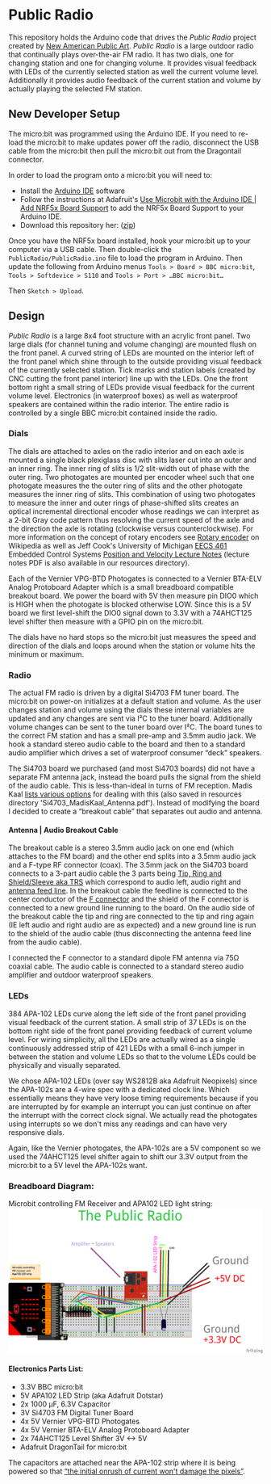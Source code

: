 # Public Radio
This repository holds the Arduino code that drives the *Public Radio* project created by [New American Public Art](http://www.newamericanpublicart.com/). *Public Radio* is a large outdoor radio that continually plays over-the-air FM radio. It has two dials, one for changing station and one for changing volume. It provides visual feedback with LEDs of the currently selected station as well the current volume level. Additionally it provides audio feedback of the current station and volume by actually playing the selected FM station.

## New Developer Setup
The micro:bit was programmed using the Arduino IDE. If you need to re-load the micro:bit to make updates power off the radio, disconnect the USB cable from the micro:bit then pull the micro:bit out from the Dragontail connector.

In order to load the program onto a micro:bit you will need to:

 * Install the [Arduino IDE](https://www.arduino.cc/en/Main/Software) software
 * Follow the instructions at Adafruit's [Use Microbit with the Arduino IDE | Add NRF5x Board Support](https://learn.adafruit.com/use-micro-bit-with-arduino/install-board-and-blink#add-nrf5x-board-support-2-7) to add the NRF5x Board Support to your Arduino IDE. 
 * Download this repository her: ([zip](https://github.com/NewAmericanPublicArt/public-radio/archive/master.zip))

Once you have the NRF5x board installed, hook your micro:bit up to your computer via a USB cable. Then double-click the `PublicRadio/PublicRadio.ino` file to load the program in Arduino. Then update the following from Arduino menus `Tools > Board > BBC micro:bit`, `Tools > Softdevice > S110` and `Tools > Port > …BBC micro:bit…`

Then `Sketch > Upload`.

## Design
*Public Radio* is a large 8x4 foot structure with an acrylic front panel. Two large dials (for channel tuning and volume changing) are mounted flush on the front panel. A curved string of LEDs are mounted on the interior left of the front panel which shine through to the outside providing visual feedback of the currently selected station. Tick marks and station labels (created by CNC cutting the front panel interior) line up with the LEDs. One the front bottom right a small string of LEDs provide visual feedback for the current volume level. Electronics (in waterproof boxes) as well as waterproof speakers are contained within the radio interior. The entire radio is controlled by a single BBC micro:bit contained inside the radio.

### Dials
The dials are attached to axles on the radio interior and on each axle is mounted a single black plexiglass disc with slits laser cut into an outer and an inner ring. The inner ring of slits is 1/2 slit-width out of phase with the outer ring. Two photogates are mounted per encoder wheel such that one photogate measures the the outer ring of slits and the other photogate measures the inner ring of slits. This combination of using two photogates to measure the inner and outer rings of phase-shifted slits creates an optical incremental directional encoder whose readings we can interpret as a 2-bit Gray code pattern thus resolving the current speed of the axle and the direction the axle is rotating (clockwise versus counterclockwise). For more information on the concept of rotary encoders see [Rotary encoder](https://en.wikipedia.org/wiki/Rotary_encoder) on Wikipedia as well as Jeff Cook's University of Michigan [EECS 461](http://web.eecs.umich.edu/~jfr/embeddedctrls/lectures.html) Embedded Control Systems [Position and Velocity Lecture Notes](http://web.eecs.umich.edu/~jfr/embeddedctrls/files/Lecture3.pdf) (lecture notes PDF is also available in our resources directory).

Each of the Vernier VPG-BTD Photogates is connected to a Vernier BTA-ELV Analog Protoboard Adapter which is a small breadboard compatible breakout board. We power the board with 5V then measure pin DIO0 which is HIGH when the photogate is blocked otherwise LOW. Since this is a 5V board we first level-shift the DIO0 signal down to 3.3V with a 74AHCT125 level shifter then measure with a GPIO pin on the micro:bit.

The dials have no hard stops so the micro:bit just measures the speed and direction of the dials and loops around when the station or volume hits the minimum or maximum.

### Radio
The actual FM radio is driven by a digital Si4703 FM tuner board. The micro:bit on power-on initializes at a default station and volume. As the user changes station and volume using the dials these internal variables are updated and any changes are sent via I²C to the tuner board. Additionally volume changes can be sent to the tuner board over I²C. The board tunes to the correct FM station and has a small pre-amp and 3.5mm audio jack. We hook a standard stereo audio cable to the board and then to a standard audio amplifier which drives a set of waterproof consumer “deck” speakers.

The Si4703 board we purchased (and most Si4703 boards) did not have a separate FM antenna jack, instead the board pulls the signal from the shield of the audio cable. This is less-than-ideal in turns of FM reception. Madis Kaal [lists various options](http://www.nomad.ee/micros/silicon_radio/index.shtml) for dealing with this (also saved in resources directory 'Si4703_MadisKaal_Antenna.pdf'). Instead of modifying the board I decided to create a “breakout cable” that separates out audio and antenna.

#### Antenna | Audio Breakout Cable
The breakout cable is a stereo 3.5mm audio jack on one end (which attaches to the FM board) and the other end splits into a 3.5mm audio jack and a F-type RF connector (coax). The 3.5mm jack on the Si4703 board connects to a 3-part audio cable the 3 parts being [Tip, Ring and Shield/Sleeve aka TRS](https://en.wikipedia.org/wiki/Phone_connector_(audio)) which correspond to audio left, audio right and [antenna feed line](https://en.wikipedia.org/wiki/Feed_line). In the breakout cable the feedline is connected to the center conductor of the [F connector](https://en.wikipedia.org/wiki/F_connector) and the shield of the F connector is connected to a new ground line running to the board. On the audio side of the breakout cable the tip and ring are connected to the tip and ring again (IE left audio and right audio are as expected) and a new ground line is run to the shield of the audio cable (thus disconnecting the antenna feed line from the audio cable).

I connected the F connector to a standard dipole FM antenna via 75Ω coaxial cable. The audio cable is connected to a standard stereo audio amplifier and outdoor waterproof speakers.

### LEDs
384 APA-102 LEDs curve along the left side of the front panel providing visual feedback of the current station. A small strip of 37 LEDs is on the bottom right side of the front panel providing feedback of current volume level. For wiring simplicity, all the LEDs are actually wired as a single continuously addressed strip of 421 LEDs with a small 6-inch jumper in between the station and volume LEDs so that to the volume LEDs could be physically and visually separated.

We chose APA-102 LEDs (over say WS2812B aka Adafruit Neopixels) since the APA-102s are a 4-wire spec with a dedicated clock line. Which essentially means they have very loose timing requirements because if you are interrupted by for example an interrupt you can just continue on after the interrupt with the correct clock signal. We actually read the photogates using interrupts so we don't miss any readings and can have very responsive dials.

Again, like the Vernier photogates, the APA-102s are a 5V component so we used the 74AHCT125 level shifter again to shift our 3.3V output from the micro:bit to a 5V level the APA-102s want.

### Breadboard Diagram:
Microbit controlling FM Receiver and APA102 LED light string:
![breadboard diagram](diagrams/final_breadboard.png "Breadboard Diagram")

#### Electronics Parts List:
 * 3.3V BBC micro:bit
 * 5V APA102 LED Strip (aka Adafruit Dotstar)
 * 2x 1000 µF, 6.3V Capacitor
 * 3V Si4703 FM Digital Tuner Board
 * 4x 5V Vernier VPG-BTD Photogates
 * 4x 5V Vernier BTA-ELV Analog Protoboard Adapter
 * 2x 74AHCT125 Level Shifter 3V <-> 5V
 * Adafruit DragonTail for micro:bit

The capacitors are attached near the APA-102 strip where it is being powered so that [“the initial onrush of current won't damage the pixels”](https://learn.adafruit.com/adafruit-neopixel-uberguide/powering-neopixels).
